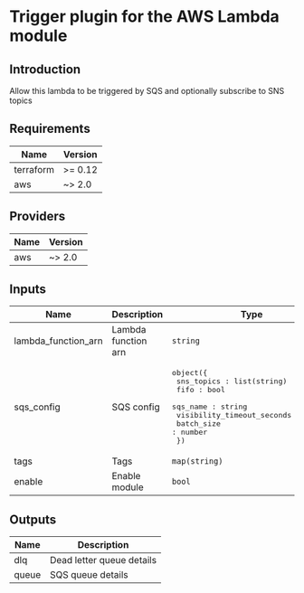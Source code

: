 # Trigger plugin for the AWS Lambda module

## Introduction  
Allow this lambda to be triggered by SQS and optionally subscribe to SNS topics

## Requirements

| Name | Version |
|------|---------|
| terraform | >= 0.12 |
| aws | ~> 2.0 |

## Providers

| Name | Version |
|------|---------|
| aws | ~> 2.0 |

## Inputs

| Name | Description | Type | Default | Required |
|------|-------------|------|---------|:--------:|
| lambda_function_arn | Lambda function arn | `string` | n/a | yes |
| sqs_config | SQS config | <pre>object({<br>    sns_topics : list(string)<br>    fifo : bool<br>    sqs_name : string<br>    visibility_timeout_seconds : number<br>    batch_size : number<br>  })</pre> | n/a | yes |
| tags | Tags | `map(string)` | n/a | yes |
| enable | Enable module | `bool` | `false` | no |

## Outputs

| Name | Description |
|------|-------------|
| dlq | Dead letter queue details |
| queue | SQS queue details |

